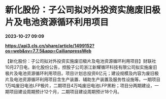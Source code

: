 # 新化股份：子公司拟对外投资实施废旧极片及电池资源循环利用项目

**2023-10-27 09:09**

**https://api3.cls.cn/share/article/1499152?os=web&sv=7.7.5&app=CailianpressWeb**

【新化股份：子公司拟对外投资实施废旧极片及电池资源循环利用项目】财联社10月27日电，新化股份公告，控股子公司浙江新耀循环科技有限公司拟实施废旧极片及电池资源循环利用项目。项目计划总投资6亿元；建设规模及内容为废旧极片及电池资源循环利用项目含生产装置、辅助生产装置及服务性设施等。一期项目1万吨废旧电池LFP极片，二期项目4万吨废旧电池LFP黑粉；项目分两期建设，一期项目建设周期预计12个月，二期项目建设周期预计18个月。